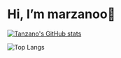 # Hi, I’m marzanoo👋

[![Tanzano's GitHub stats](https://github-readme-stats.vercel.app/api?username=marzanoo&show_icons=true)](https://github.com/marzanoo/github-readme-stats&show_icons=true)

![Top Langs](https://github-readme-stats.vercel.app/api/top-langs/?username=marzanoo&layout=compact)
